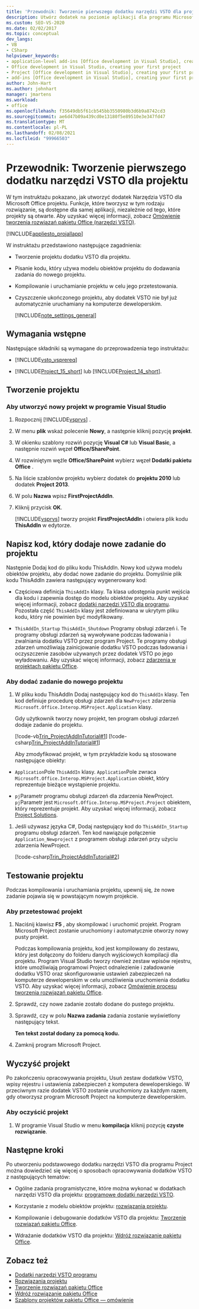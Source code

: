 ```yaml
---
title: 'Przewodnik: Tworzenie pierwszego dodatku narzędzi VSTO dla projektu'
description: Utwórz dodatek na poziomie aplikacji dla programu Microsoft Project. Ta funkcja jest dostępna dla samej aplikacji, niezależnie od tego, które projekty są otwarte.
ms.custom: SEO-VS-2020
ms.date: 02/02/2017
ms.topic: conceptual
dev_langs:
- VB
- CSharp
helpviewer_keywords:
- application-level add-ins [Office development in Visual Studio], creating your first project
- Office development in Visual Studio, creating your first project
- Project [Office development in Visual Studio], creating your first project
- add-ins [Office development in Visual Studio], creating your first project
author: John-Hart
ms.author: johnhart
manager: jmartens
ms.workload:
- office
ms.openlocfilehash: f35649db5f61cb545bb3550980b3d6b9a8742cd3
ms.sourcegitcommit: ae6d47b09a439cd0e13180f5e89510e3e347fd47
ms.translationtype: MT
ms.contentlocale: pl-PL
ms.lasthandoff: 02/08/2021
ms.locfileid: "99966503"
---
```

# <a name="walkthrough-create-your-first-vsto-add-in-for-project"></a>Przewodnik: Tworzenie pierwszego dodatku narzędzi VSTO dla projektu
  W tym instruktażu pokazano, jak utworzyć dodatek Narzędzia VSTO dla Microsoft Office projektu. Funkcje, które tworzysz w tym rodzaju rozwiązanie, są dostępne dla samej aplikacji, niezależnie od tego, które projekty są otwarte. Aby uzyskać więcej informacji, zobacz [Omówienie tworzenia rozwiązań pakietu Office &#40;narzędzi VSTO&#41;](../vsto/office-solutions-development-overview-vsto.md).

 [!INCLUDE[appliesto_projallapp](../vsto/includes/appliesto-projallapp-md.md)]

 W instruktażu przedstawiono następujące zagadnienia:

- Tworzenie projektu dodatku VSTO dla projektu.

- Pisanie kodu, który używa modelu obiektów projektu do dodawania zadania do nowego projektu.

- Kompilowanie i uruchamianie projektu w celu jego przetestowania.

- Czyszczenie ukończonego projektu, aby dodatek VSTO nie był już automatycznie uruchamiany na komputerze deweloperskim.

  [!INCLUDE[note_settings_general](../sharepoint/includes/note-settings-general-md.md)]

## <a name="prerequisites"></a>Wymagania wstępne
 Następujące składniki są wymagane do przeprowadzenia tego instruktażu:

- [!INCLUDE[vsto_vsprereq](../vsto/includes/vsto-vsprereq-md.md)]

- [!INCLUDE[Project_15_short](../vsto/includes/project-15-short-md.md)] lub [!INCLUDE[Project_14_short](../vsto/includes/project-14-short-md.md)].

## <a name="create-the-project"></a>Tworzenie projektu

### <a name="to-create-a-new-project-in-visual-studio"></a>Aby utworzyć nowy projekt w programie Visual Studio

1. Rozpocznij [!INCLUDE[vsprvs](../sharepoint/includes/vsprvs-md.md)] .

2. W menu **plik** wskaż polecenie **Nowy**, a następnie kliknij pozycję **projekt**.

3. W okienku szablony rozwiń pozycję **Visual C#** lub **Visual Basic**, a następnie rozwiń węzeł **Office/SharePoint**.

4. W rozwiniętym węźle **Office/SharePoint** wybierz węzeł **Dodatki pakietu Office** .

5. Na liście szablonów projektu wybierz dodatek do **projektu 2010** lub dodatek **Project 2013**.

6. W polu **Nazwa** wpisz **FirstProjectAddIn**.

7. Kliknij przycisk **OK**.

     [!INCLUDE[vsprvs](../sharepoint/includes/vsprvs-md.md)] tworzy projekt **FirstProjectAddIn** i otwiera plik kodu **ThisAddIn** w edytorze.

## <a name="write-code-that-adds-a-new-task-to-a-project"></a>Napisz kod, który dodaje nowe zadanie do projektu
 Następnie Dodaj kod do pliku kodu ThisAddIn. Nowy kod używa modelu obiektów projektu, aby dodać nowe zadanie do projektu. Domyślnie plik kodu ThisAddIn zawiera następujący wygenerowany kod:

- Częściowa definicja `ThisAddIn` klasy. Ta klasa udostępnia punkt wejścia dla kodu i zapewnia dostęp do modelu obiektów projektu. Aby uzyskać więcej informacji, zobacz [dodatki narzędzi VSTO dla programu](../vsto/programming-vsto-add-ins.md). Pozostała część `ThisAddIn` klasy jest zdefiniowana w ukrytym pliku kodu, który nie powinien być modyfikowany.

- `ThisAddIn_Startup` `ThisAddIn_Shutdown` Programy obsługi zdarzeń i. Te programy obsługi zdarzeń są wywoływane podczas ładowania i zwalniania dodatku VSTO przez program Project. Te programy obsługi zdarzeń umożliwiają zainicjowanie dodatku VSTO podczas ładowania i oczyszczenie zasobów używanych przez dodatek VSTO po jego wyładowaniu. Aby uzyskać więcej informacji, zobacz [zdarzenia w projektach pakietu Office](../vsto/events-in-office-projects.md).

### <a name="to-add-a-task-to-a-new-project"></a>Aby dodać zadanie do nowego projektu

1. W pliku kodu ThisAddIn Dodaj następujący kod do `ThisAddIn` klasy. Ten kod definiuje procedurę obsługi zdarzeń dla `NewProject` zdarzenia `Microsoft.Office.Interop.MSProject.Application` klasy.

    Gdy użytkownik tworzy nowy projekt, ten program obsługi zdarzeń dodaje zadanie do projektu.

    [!code-vb[Trin_ProjectAddInTutorial#1](../vsto/codesnippet/VisualBasic/Trin_ProjectAddInTutorial/ThisAddIn.vb#1)]
    [!code-csharp[Trin_ProjectAddInTutorial#1](../vsto/codesnippet/CSharp/Trin_ProjectAddInTutorial/ThisAddIn.cs#1)]

   Aby zmodyfikować projekt, w tym przykładzie kodu są stosowane następujące obiekty:

- `Application`Pole `ThisAddIn` klasy. `Application`Pole zwraca `Microsoft.Office.Interop.MSProject.Application` obiekt, który reprezentuje bieżące wystąpienie projektu.

- `pj`Parametr programu obsługi zdarzeń dla zdarzenia NewProject. `pj`Parametr jest `Microsoft.Office.Interop.MSProject.Project` obiektem, który reprezentuje projekt. Aby uzyskać więcej informacji, zobacz [Project Solutions](../vsto/project-solutions.md).

1. Jeśli używasz języka C#, Dodaj następujący kod do `ThisAddIn_Startup` programu obsługi zdarzeń. Ten kod nawiązuje połączenie `Application_Newproject` z programem obsługi zdarzeń przy użyciu zdarzenia NewProject.

     [!code-csharp[Trin_ProjectAddInTutorial#2](../vsto/codesnippet/CSharp/Trin_ProjectAddInTutorial/ThisAddIn.cs#2)]

## <a name="test-the-project"></a>Testowanie projektu
 Podczas kompilowania i uruchamiania projektu, upewnij się, że nowe zadanie pojawia się w powstającym nowym projekcie.

### <a name="to-test-the-project"></a>Aby przetestować projekt

1. Naciśnij klawisz **F5** , aby skompilować i uruchomić projekt. Program Microsoft Project zostanie uruchomiony i automatycznie otworzy nowy pusty projekt.

     Podczas kompilowania projektu, kod jest kompilowany do zestawu, który jest dołączony do folderu danych wyjściowych kompilacji dla projektu. Program Visual Studio tworzy również zestaw wpisów rejestru, które umożliwiają programowi Project odnalezienie i załadowanie dodatku VSTO oraz skonfigurowanie ustawień zabezpieczeń na komputerze deweloperskim w celu umożliwienia uruchomienia dodatku VSTO. Aby uzyskać więcej informacji, zobacz [Omówienie procesu tworzenia rozwiązań pakietu Office](/previous-versions/visualstudio/visual-studio-2010/h2c9cdc0(v=vs.100)).

2. Sprawdź, czy nowe zadanie zostało dodane do pustego projektu.

3. Sprawdź, czy w polu **Nazwa zadania** zadania zostanie wyświetlony następujący tekst.

     **Ten tekst został dodany za pomocą kodu.**

4. Zamknij program Microsoft Project.

## <a name="clean-up-the-project"></a>Wyczyść projekt
 Po zakończeniu opracowywania projektu, Usuń zestaw dodatków VSTO, wpisy rejestru i ustawienia zabezpieczeń z komputera deweloperskiego. W przeciwnym razie dodatek VSTO zostanie uruchomiony za każdym razem, gdy otworzysz program Microsoft Project na komputerze deweloperskim.

### <a name="to-clean-up-your-project"></a>Aby oczyścić projekt

1. W programie Visual Studio w menu **kompilacja** kliknij pozycję **czyste rozwiązanie**.

## <a name="next-steps"></a>Następne kroki
 Po utworzeniu podstawowego dodatku narzędzi VSTO dla programu Project można dowiedzieć się więcej o sposobach opracowywania dodatków VSTO z następujących tematów:

- Ogólne zadania programistyczne, które można wykonać w dodatkach narzędzi VSTO dla projektu: [programowe dodatki narzędzi VSTO](../vsto/programming-vsto-add-ins.md).

- Korzystanie z modelu obiektów projektu: [rozwiązania projektu](../vsto/project-solutions.md).

- Kompilowanie i debugowanie dodatków VSTO dla projektu: [Tworzenie rozwiązań pakietu Office](../vsto/building-office-solutions.md).

- Wdrażanie dodatków VSTO dla projektu: [Wdróż rozwiązanie pakietu Office](../vsto/deploying-an-office-solution.md).

## <a name="see-also"></a>Zobacz też
- [Dodatki narzędzi VSTO programu](../vsto/programming-vsto-add-ins.md)
- [Rozwiązania projektu](../vsto/project-solutions.md)
- [Tworzenie rozwiązań pakietu Office](../vsto/building-office-solutions.md)
- [Wdróż rozwiązanie pakietu Office](../vsto/deploying-an-office-solution.md)
- [Szablony projektów pakietu Office — omówienie](../vsto/office-project-templates-overview.md)
